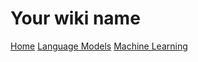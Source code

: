 # Your wiki name

[Home](index.md)
[Language Models](https://www.thelmbook.com)
[Machine Learning](https://www.themlbook.com)
